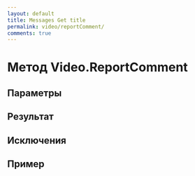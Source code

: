 ```yaml
---
layout: default
title: Messages Get title
permalink: video/reportComment/
comments: true
---
```

# Метод Video.ReportComment

## Параметры

## Результат

## Исключения

## Пример
```csharp

```
